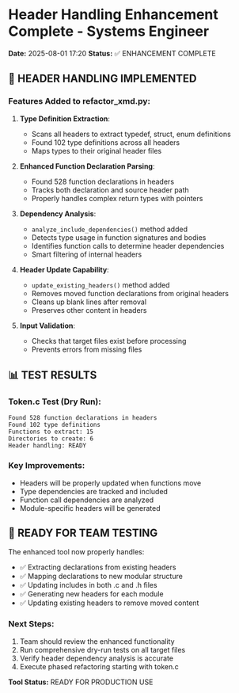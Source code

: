 # Header Handling Enhancement Complete - Systems Engineer

**Date:** 2025-08-01 17:20
**Status:** ✅ ENHANCEMENT COMPLETE

## 🎯 HEADER HANDLING IMPLEMENTED

### Features Added to refactor_xmd.py:

1. **Type Definition Extraction**:
   - Scans all headers to extract typedef, struct, enum definitions
   - Found 102 type definitions across all headers
   - Maps types to their original header files

2. **Enhanced Function Declaration Parsing**:
   - Found 528 function declarations in headers
   - Tracks both declaration and source header path
   - Properly handles complex return types with pointers

3. **Dependency Analysis**:
   - `analyze_include_dependencies()` method added
   - Detects type usage in function signatures and bodies
   - Identifies function calls to determine header dependencies
   - Smart filtering of internal headers

4. **Header Update Capability**:
   - `update_existing_headers()` method added
   - Removes moved function declarations from original headers
   - Cleans up blank lines after removal
   - Preserves other content in headers

5. **Input Validation**:
   - Checks that target files exist before processing
   - Prevents errors from missing files

## 📊 TEST RESULTS

### Token.c Test (Dry Run):
```
Found 528 function declarations in headers
Found 102 type definitions
Functions to extract: 15
Directories to create: 6
Header handling: READY
```

### Key Improvements:
- Headers will be properly updated when functions move
- Type dependencies are tracked and included
- Function call dependencies are analyzed
- Module-specific headers will be generated

## 🚦 READY FOR TEAM TESTING

The enhanced tool now properly handles:
- ✅ Extracting declarations from existing headers
- ✅ Mapping declarations to new modular structure  
- ✅ Updating includes in both .c and .h files
- ✅ Generating new headers for each module
- ✅ Updating existing headers to remove moved content

### Next Steps:
1. Team should review the enhanced functionality
2. Run comprehensive dry-run tests on all target files
3. Verify header dependency analysis is accurate
4. Execute phased refactoring starting with token.c

**Tool Status:** READY FOR PRODUCTION USE